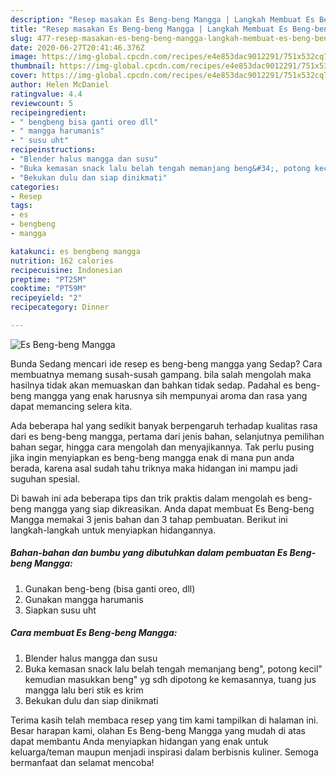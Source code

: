 ```yaml
---
description: "Resep masakan Es Beng-beng Mangga | Langkah Membuat Es Beng-beng Mangga Yang Enak Dan Mudah"
title: "Resep masakan Es Beng-beng Mangga | Langkah Membuat Es Beng-beng Mangga Yang Enak Dan Mudah"
slug: 477-resep-masakan-es-beng-beng-mangga-langkah-membuat-es-beng-beng-mangga-yang-enak-dan-mudah
date: 2020-06-27T20:41:46.376Z
image: https://img-global.cpcdn.com/recipes/e4e853dac9012291/751x532cq70/es-beng-beng-mangga-foto-resep-utama.jpg
thumbnail: https://img-global.cpcdn.com/recipes/e4e853dac9012291/751x532cq70/es-beng-beng-mangga-foto-resep-utama.jpg
cover: https://img-global.cpcdn.com/recipes/e4e853dac9012291/751x532cq70/es-beng-beng-mangga-foto-resep-utama.jpg
author: Helen McDaniel
ratingvalue: 4.4
reviewcount: 5
recipeingredient:
- " bengbeng bisa ganti oreo dll"
- " mangga harumanis"
- " susu uht"
recipeinstructions:
- "Blender halus mangga dan susu"
- "Buka kemasan snack lalu belah tengah memanjang beng&#34;, potong kecil&#34; kemudian masukkan beng&#34; yg sdh dipotong ke kemasannya, tuang jus mangga lalu beri stik es krim"
- "Bekukan dulu dan siap dinikmati"
categories:
- Resep
tags:
- es
- bengbeng
- mangga

katakunci: es bengbeng mangga 
nutrition: 162 calories
recipecuisine: Indonesian
preptime: "PT25M"
cooktime: "PT59M"
recipeyield: "2"
recipecategory: Dinner

---
```



![Es Beng-beng Mangga](https://img-global.cpcdn.com/recipes/e4e853dac9012291/751x532cq70/es-beng-beng-mangga-foto-resep-utama.jpg)

Bunda Sedang mencari ide resep es beng-beng mangga yang Sedap? Cara membuatnya memang susah-susah gampang. bila salah mengolah maka hasilnya tidak akan memuaskan dan bahkan tidak sedap. Padahal es beng-beng mangga yang enak harusnya sih mempunyai aroma dan rasa yang dapat memancing selera kita.

Ada beberapa hal yang sedikit banyak berpengaruh terhadap kualitas rasa dari es beng-beng mangga, pertama dari jenis bahan, selanjutnya pemilihan bahan segar, hingga cara mengolah dan menyajikannya. Tak perlu pusing jika ingin menyiapkan es beng-beng mangga enak di mana pun anda berada, karena asal sudah tahu triknya maka hidangan ini mampu jadi suguhan spesial.




Di bawah ini ada beberapa tips dan trik praktis dalam mengolah es beng-beng mangga yang siap dikreasikan. Anda dapat membuat Es Beng-beng Mangga memakai 3 jenis bahan dan 3 tahap pembuatan. Berikut ini langkah-langkah untuk menyiapkan hidangannya.

<!--inarticleads1-->

##### Bahan-bahan dan bumbu yang dibutuhkan dalam pembuatan Es Beng-beng Mangga:

1. Gunakan  beng-beng (bisa ganti oreo, dll)
1. Gunakan  mangga harumanis
1. Siapkan  susu uht




<!--inarticleads2-->

##### Cara membuat Es Beng-beng Mangga:

1. Blender halus mangga dan susu
1. Buka kemasan snack lalu belah tengah memanjang beng&#34;, potong kecil&#34; kemudian masukkan beng&#34; yg sdh dipotong ke kemasannya, tuang jus mangga lalu beri stik es krim
1. Bekukan dulu dan siap dinikmati




Terima kasih telah membaca resep yang tim kami tampilkan di halaman ini. Besar harapan kami, olahan Es Beng-beng Mangga yang mudah di atas dapat membantu Anda menyiapkan hidangan yang enak untuk keluarga/teman maupun menjadi inspirasi dalam berbisnis kuliner. Semoga bermanfaat dan selamat mencoba!
